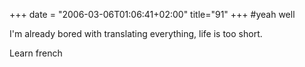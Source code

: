 +++
date = "2006-03-06T01:06:41+02:00"
title="91"
+++
#yeah well

I'm already bored with translating everything, life is too short. 

Learn french


